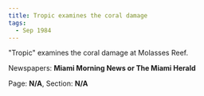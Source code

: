```yaml
---  
title: Tropic examines the coral damage  
tags:  
  - Sep 1984  
---  
```

  
"Tropic" examines the coral damage at Molasses Reef.  
  
Newspapers: **Miami Morning News or The Miami Herald**  
  
Page: **N/A**, Section: **N/A** 
